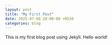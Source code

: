 ```yaml
---
layout: post
title: "My First Post"
date: 2025-07-06 20:00:00 +0530
categories: blog
---
```


This is my first blog post using Jekyll. Hello world!
